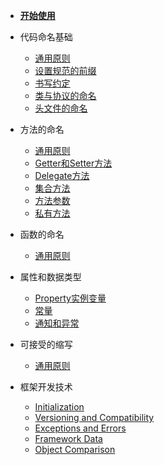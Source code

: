 - [**开始使用**]()

- 代码命名基础

  - [通用原则](/code-naming-basics/general-principles)
  - [设置规范的前缀](/code-naming-basics/prefix)
  - [书写约定](/code-naming-basics/typographic-conventions)
  - [类与协议的命名](/code-naming-basics/class-and-protocol-names)
  - [头文件的命名](/code-naming-basics/header-files)

- 方法的命名

  - [通用原则](/naming-methods/general-rules)
  - [Getter和Setter方法](/naming-methods/accessor-methods)
  - [Delegate方法](/naming-methods/delegate-methods)
  - [集合方法](/naming-methods/collection-methods)
  - [方法参数](/naming-methods/method-arguments)
  - [私有方法](/naming-methods/private-methods)
    
- 函数的命名

  - [通用原则](/naming-functions/general-rules)

- 属性和数据类型

  - [Property实例变量](/naming-properties-and-data-types/declared-properties-and-instance-variables)
  - [常量](/naming-properties-and-data-types/constants)
  - [通知和异常](/naming-properties-and-data-types/notifications-and-exceptions)

- 可接受的缩写

  - [通用原则](/acceptable-abbreviations-and-acronyms/general-rules)

- 框架开发技术

  - [Initialization](/techniques-for-framework-developers/initialization)
  - [Versioning and Compatibility](/techniques-for-framework-developers/versioning-and-compatibility)
  - [Exceptions and Errors](/techniques-for-framework-developers/exceptions-and-errors)
  - [Framework Data](/techniques-for-framework-developers/framework-data)
  - [Object Comparison](/techniques-for-framework-developers/object-comparison)
